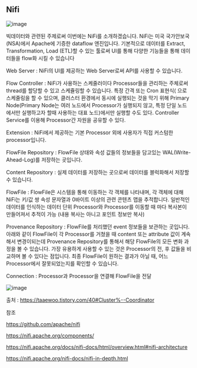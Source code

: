 ## Nifi


![image](https://github.com/user-attachments/assets/baa7cad6-2796-4873-b10e-1eae3daf7864)


 빅데이터와 관련된 주제로써 이번에는 NiFi를 소개하겠습니다. NiFi는 미국 국가안보국(NSA)에서 Apache에 기증한 dataflow 엔진입니다. 기본적으로 데이터를 Extract, Transformation, Load (ETL)할 수 있는 툴로써 UI를 통해 다양한 기능들을 통해 데이터들을 flow화 시킬 수 있습니다


Web Server : 
 NiFi의 UI를 제공하는 Web Server로써 API를 사용할 수 있습니다.

Flow Controller : 
 NiFi가 사용하는 스케줄러이다
 Processor들을 관리하는 주체로써 thread를 할당할 수 있고 스케쥴링할 수 있습니다.
 특정 간격 또는 Cron 표현식( 으로 스케줄링을 할 수 있으며, 클러스터 환경에서 동시에 실행되는 것을 막기 위해 Primary Node(Primary Node는 여러 노드에서 Processor가 실행되지 않고, 특정 단일 노드에서만 실행하고자 할때 사용하는 대표 노드)에서만 실행할 수도 있다.
 Controller Service를 이용해 Processor간 자원을 공유할 수 있다.
 
Extension :
 NiFi에서 제공하는 기본 Processor 외에 사용자가 직접 커스텀한 processor입니다.

FlowFile Repository : 
 FlowFile 상태와 속성 값들의 정보들을 담고있는 WAL(Write-Ahead-Log)를 저장하는 곳입니다.

Content Repository : 
 실제 데이터를 저장하는 곳으로써 데이터를 블럭화해서 저장할 수 있습니다.

FlowFile : 
 FlowFile은 시스템을 통해 이동하는 각 객체를 나타내며, 각 객체에 대해 NiFi는 키/값 쌍 속성 문자열과 0바이트 이상의 관련 콘텐츠 맵을 추적합니다.
 일반적인 데이터를 인식하는 데이터 단위
 Processor와 Processor를 이동할 때 마다 복사본이 만들어져서 추적이 가능 (내용 복사는 아니고 포인트 정보만 복사)

Provenance Repository : 
 FlowFile를 처리했던 event 정보들을 보관하는 곳입니다. 아래와 같이 FlowFile이 각 Processor를 거쳤을 때 content 또는 attribute 값이 계속해서 변경이되는데  Provenance Repository를 통해서 해당 FlowFile의 모든 변화 과정을 볼 수 있습니다. 가장 유용하게 사용할 수 있는 것은 Processor의 전, 후 값들을 비교하며 볼 수 있다는 점입니다. 최종 FlowFile이 원하는 결과가 아닐 때, 어느 Processor에서 잘못되었는지를 확인할 수 있습니다.
 
Connection : 
 Processor과 Processor을 연결해 FlowFile을 전달


 ![image](https://github.com/user-attachments/assets/cbfca5cd-0089-4fb5-b493-491369ee08df)


출처 : https://taaewoo.tistory.com/40#Cluster%--Coordinator




참조 

https://github.com/apache/nifi

https://nifi.apache.org/components/

https://nifi.apache.org/docs/nifi-docs/html/overview.html#nifi-architecture

https://nifi.apache.org/nifi-docs/nifi-in-depth.html
